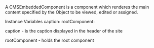 A CMSEmbeddedComponent is a component which renderes the main content specified by the Object to be viewed, edited or assigned. 

Instance Variables
	caption:		<String>
	rootComponent:		<CMSRootElement>

caption
	- is the caption displayed in the header of the site

rootComponent
	- holds the root component
